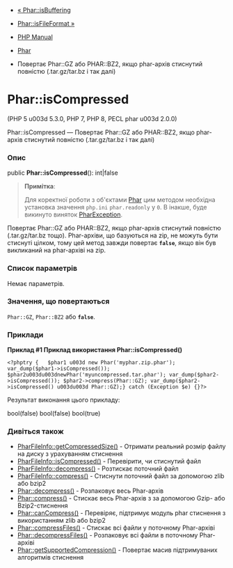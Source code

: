 - [« Phar::isBuffering](phar.isbuffering.md)
- [Phar::isFileFormat »](phar.isfileformat.md)

- [PHP Manual](index.md)
- [Phar](class.phar.md)
- Повертає Phar::GZ або PHAR::BZ2, якщо phar-архів стиснутий повністю
(.tar.gz/tar.bz і так далі)

# Phar::isCompressed

(PHP 5 u003d 5.3.0, PHP 7, PHP 8, PECL phar u003d 2.0.0)

Phar::isCompressed — Повертає Phar::GZ або PHAR::BZ2, якщо phar-архів
стиснутий повністю (.tar.gz/tar.bz і так далі)

### Опис

public **Phar::isCompressed**(): int\|false

> **Примітка**:
>
> Для коректної роботи з об'єктами [Phar](class.phar.md) цим методом
> необхідна установка значення `php.ini` `phar.readonly` у `0`. В
> інакше, буде викинуто виняток
> [PharException](class.pharexception.md).

Повертає Phar::GZ або PHAR::BZ2, якщо phar-архів стиснутий повністю
(.tar.gz/tar.bz тощо). Phar-архіви, що базуються на zip, не можуть
бути стиснуті цілком, тому цей метод завжди повертає **`false`**,
якщо він був викликаний на phar-архіві на zip.

### Список параметрів

Немає параметрів.

### Значення, що повертаються

`Phar::GZ`, `Phar::BZ2` або **`false`**.

### Приклади

**Приклад #1 Приклад використання **Phar::isCompressed()****

`<?phptry {   $phar1 u003d new Phar('myphar.zip.phar'); var_dump($phar1->isCompressed()); $phar2u003du003dnewPhar('myuncompressed.tar.phar'); var_dump($phar2->isCompressed()); $phar2->compress(Phar::GZ); var_dump($phar2->isCompressed() u003du003d Phar::GZ);} catch (Exception $e) {}?> `

Результат виконання цього прикладу:

bool(false)
bool(false)
bool(true)

### Дивіться також

- [PharFileInfo::getCompressedSize()](pharfileinfo.getcompressedsize.md) -
Отримати реальний розмір файлу на диску з урахуванням стиснення
- [PharFileInfo::isCompressed()](pharfileinfo.iscompressed.md) -
Перевірити, чи стиснутий файл
- [PharFileInfo::decompress()](pharfileinfo.decompress.md) -
Розтискає поточний файл
- [PharFileInfo::compress()](pharfileinfo.compress.md) - Стиснути
поточний файл за допомогою zlib або bzip2
- [Phar::decompress()](phar.decompress.md) - Розпаковує весь
Phar-архів
- [Phar::compress()](phar.compress.md) - Стискає весь Phar-архів з
за допомогою Gzip- або Bzip2-стиснення
- [Phar::canCompress()](phar.cancompress.md) - Перевіряє,
підтримує модуль phar стиснення з використанням zlib або bzip2
- [Phar::compressFiles()](phar.compressfiles.md) - Стискає всі файли
у поточному Phar-архіві
- [Phar::decompressFiles()](phar.decompressfiles.md) - Розпаковує
всі файли в поточному Phar-архіві
- [Phar::getSupportedCompression()](phar.getsupportedcompression.md) -
Повертає масив підтримуваних алгоритмів стиснення
